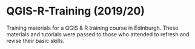 # QGIS-R-Training (2019/20)

Training materials for a QGIS & R training course in Edinburgh. These materials and tutorials were passed to those who attended to refresh and revise their basic skills.
